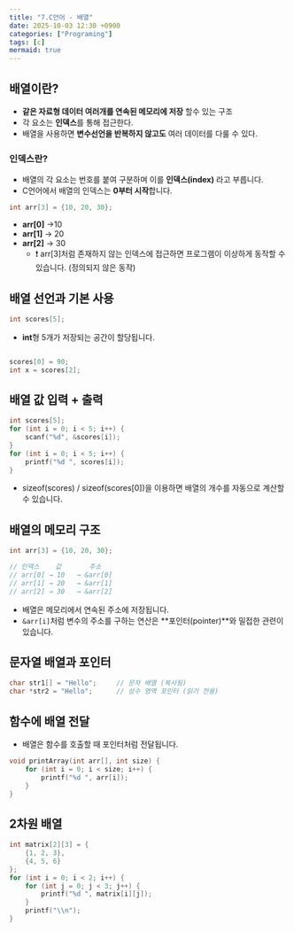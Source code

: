 ```yaml
---
title: "7.C언어 - 배열"
date: 2025-10-03 12:30 +0900
categories: ["Programing"]
tags: [c]
mermaid: true
---
```

## 배열이란?
- **같은 자료형 데이터 여러개를 연속된 메모리에 저장** 할수 있는 구조 
- 각 요소는 **인덱스**를 통해 접근한다. 
- 배열을 사용하면 **변수선언을 반복하지 않고도** 여러 데이터를 다룰 수 있다. 

### 인덱스란?
- 배열의 각 요소는 번호를 붙여 구분하며 이를 **인덱스(index)** 라고 부릅니다. 
- C언어에서 배열의 인덱스는 **0부터 시작**합니다.

```c
int arr[3] = {10, 20, 30};
```
- **arr[0]** ->10
- **arr[1]** -> 20
- **arr[2]** -> 30
    - ❗ arr[3]처럼 존재하지 않는 인덱스에 접근하면 프로그램이 이상하게 동작할 수 있습니다. (정의되지 않은 동작)
## 배열 선언과 기본 사용

```c
int scores[5];
```
- **int**형 5개가 저장되는 공간이 할당됩니다. 

```c

scores[0] = 90;
int x = scores[2];

```
## 배열 값 입력 + 출력 
```c
int scores[5];
for (int i = 0; i < 5; i++) {
    scanf("%d", &scores[i]);
}
for (int i = 0; i < 5; i++) {
    printf("%d ", scores[i]);
}
```
- sizeof(scores) / sizeof(scores[0])을 이용하면 배열의 개수를 자동으로 계산할 수 있습니다.

## 배열의 메모리 구조
```c
int arr[3] = {10, 20, 30};

// 인덱스    값       주소
// arr[0] → 10   → &arr[0]
// arr[1] → 20   → &arr[1]
// arr[2] → 30   → &arr[2]
```
- 배열은 메모리에서 연속된 주소에 저장됩니다.
- `&arr[i]`처럼 변수의 주소를 구하는 연산은 **포인터(pointer)**와 밀접한 관련이 있습니다.

## 문자열 배열과 포인터
```c
char str1[] = "Hello";     // 문자 배열 (복사됨)
char *str2 = "Hello";      // 상수 영역 포인터 (읽기 전용)
```
## 함수에 배열 전달
- 배열은 함수를 호출할 때 포인터처럼 전달됩니다.
```c
void printArray(int arr[], int size) {
    for (int i = 0; i < size; i++) {
        printf("%d ", arr[i]);
    }
}
```
## 2차원 배열
```c
int matrix[2][3] = {
    {1, 2, 3},
    {4, 5, 6}
};
for (int i = 0; i < 2; i++) {
    for (int j = 0; j < 3; j++) {
        printf("%d ", matrix[i][j]);
    }
    printf("\\n");
}
```
